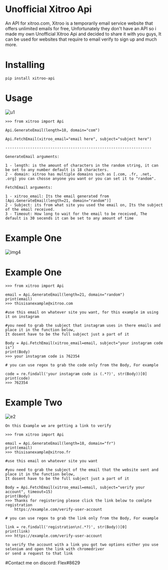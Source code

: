 Unofficial Xitroo Api
===============
An API for xitroo.com, Xitroo is a temporarily email service website that offers unlimited emails for free,
Unfortunately they don't have an API so i made my own Unofficial Xitroo Api and decided to share it with you guys, It can be used for websites that require to email verify to sign up and much more.

Installing
============



    pip install xitroo-api


Usage
=====

![u1](https://user-images.githubusercontent.com/93522281/171869314-37e42cc2-ac7b-42ca-b58d-e43ac7a8a3b7.png)




    >>> from xitroo import Api
    
    Api.GenerateEmail(length=18, domain="com")

    Api.FetchEmail(xitroo_email="email here", subject="subject here")

    -----------------------------------------------------------------

    GenerateEmail arguments:
    
    1 - length: is the amount of characters in the random string, it can be set to any number default is 18 characters. 
    2 - domain: xitroo has multiple domains such as [.com, .fr, .net, .org] you can chosse anyone you want or you can set it to "random".

    FetchEmail arguments:

    1 - xitroo_email: Its the email generated from [Api.GenerateEmail(length=21, domain="random")]
    2 - Subject: its from what site you used the email on, Its the subject of the email received.
    3 - Timeout: How long to wait for the email to be received, The default is 30 secends it can be set to any amount of time 


Example One
=====


![img4](https://user-images.githubusercontent.com/93522281/171868740-dce3ae71-1072-4a95-a555-e03592102eb7.png)





Example One
=====


    >>> from xitroo import Api
    
    email = Api.GenerateEmail(length=21, domain="random")
    print(email)
    >>> thisisanexample@xitroo.com

    #use this email on whatever site you want, for this example im using it on instagram

    #you need to grab the subject that instagram uses in there emails and place it in the function below,
    It dosent have to be the full subject just a part of it 

    Body = Api.FetchEmail(xitroo_email=email, subject="your instagram code is")
    print(Body)
    >>> your instagram code is 762354

    # you can use regex to grab the code only from the Body, For example
 
    code = re.findall('your instagram code is (.*?)', str(Body))[0]
    print(code)
    >>> 762354

Example Two
=====

![e2](https://user-images.githubusercontent.com/93522281/171869800-96c8f0eb-2693-49e7-bb3c-25099c2821ce.png)


    On this Example we are getting a link to verify

    >>> from xitroo import Api
    
    email = Api.GenerateEmail(length=18, domain="fr")
    print(email)
    >>> thisisanexample@xitroo.fr

    #use this email on whatever site you want

    #you need to grab the subject of the email that the website sent and place it in the function below,
    It dosent have to be the full subject just a part of it 

    Body = Api.FetchEmail(xitroo_email=email, subject="verify your account", timeout=15)
    print(Body)
    >>> Thanks for registering please click the link below to comlpte registration
        https://example.com/verify-user-account 

    # you can use regex to grab the link only from the Body, For example
 
    link = re.findall('registration\n(.*?)', str(Body))[0]
    print(link)
    >>> https://example.com/verify-user-account

    to verify the account with a link you got two options either you use selenium and open the link with chromedriver
    or send a request to that link

#Contact me on discord: Flex#8629

